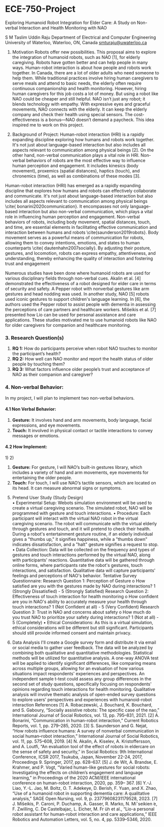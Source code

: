 # ECE-750-Project
Exploring Humanoid Robot Integration for Elder Care: A Study on Non-verbal Interaction and Health Monitoring with NAO

S M Taslim Uddin Raju
Department of Electrical and Computer Engineering
University of Waterloo, Waterloo, ON, Canada
smturaju@uwaterloo.ca

1.	Motivation
Robots offer new possibilities. This proposal aims to explore the integration of humanoid robots, such as NAO [1], for elderly caregiving. Robots have gotten better and can help people in many ways. Human-robot interaction is about how people and robots work together. In Canada, there are a lot of older adults who need someone to help them. While traditional practices involve hiring human caregivers to serve meals and attend to basic needs, the elderly often require continuous companionship and health monitoring. However, hiring human caregivers for this job costs a lot of money. But using a robot like NAO could be cheaper and still helpful. NAO isn’t just any robot; it blends technology with empathy. With expressive eyes and graceful movements, NAO connects with the elderly. It can keep the elderly company and check their health using special sensors. The cost-effectiveness is a bonus—NAO doesn’t demand a paycheck. This idea inspired me to work on this project.

2.	Background of  Project:
Human-robot interaction (HRI) is a rapidly expanding discipline exploring how humans and robots work together. It's not just about language-based interaction but also includes all aspects relevant to communication among physical beings [2]. On the other hand, non-verbal communication plays a vital role in HRI. Non-verbal behaviors of robots are the most effective way to influence human perception and engagement. It includes kinesics (body movement), proxemics (spatial distances), haptics (touch), and chronemics (time), as well as combinations of these modes [3]. 

Human-robot interaction (HRI) has emerged as a rapidly expanding discipline that explores how humans and robots can effectively collaborate and communicate. It's not just about language-based interaction but also includes all aspects relevant to communication among physical beings \cite{ bonarini2020communication}. It encompasses not only language-based interaction but also non-verbal communication, which plays a vital role in influencing human perception and engagement. Non-verbal behaviors of robots, including body movement, spatial distances, touch, and time, are essential elements in facilitating effective communication and interaction between humans and robots \cite{saunderson2019robots}. Body movement serves as a powerful means of communication for robots, allowing them to convey intentions, emotions, and states to human counterparts \cite{ dautenhahn2007socially}. By adjusting their posture, gestures, and locomotion, robots can express empathy, attentiveness, and understanding, thereby enhancing the quality of interaction and fostering trust and engagement 



Numerous studies have been done where humanoid robots are used for various disciplinary fields through non-verbal cues. Akalin et al. [4] demonstrated the effectiveness of a robot designed for elder care in terms of security and safety. A Pepper robot with nonverbal gestures like arm gestures and head nodding was used. In another study, NAO [5] robots used iconic gestures to support children's language learning. In [6], the authors used the Pepper robot to assist people with dementia in assessing the perceptions of care partners and healthcare workers. Mišeikis et al. [7] presented how Lio can be used for personal assistance and care applications. These studies motivated me to use humanoid robots like NAO for older caregivers for companion and healthcare monitoring.

<h3>3. Research Question(s)</h3>
<ol>
  <li><strong>RQ 1:</strong> How do participants perceive when robot NAO touches to monitor the participant’s health?</li>
  <li><strong>RQ 2:</strong> How well can NAO monitor and report the health status of older people by touching them?</li>
  <li><strong>RQ 3:</strong> What factors influence older people’s trust and acceptance of NAO as their companion and caregiver?</li>
</ol>

<h3>4. Non-verbal Behavior: </h3>	
In my project, I will plan to implement two non-verbal behaviors. 

<h4>4.1 Non Verbal Behavior: </h4>	 
<ol>
  <li><strong>Gesture:</strong> It involves hand and arm movements, body language, facial expressions, and eye movements.</li>
  <li> <strong>Touch:</strong> It involved in physical contact or tactile interactions to convey messages or emotions.</li>
</ol>
   <h4> 4.2 How Implement: </h4>	  
1)	 
2)	

<ol>
  <li><strong>Gesture:</strong> For gesture, I will NAO’s built-in gestures library, which includes a variety of hand and arm movements, eye movements for entertaining the older people. </li>
  <li> <strong>Touch:</strong> For touch, I will use NAO’s tactile sensors, which are located on its head. It can measure abnormal signs or symptoms. </li>
</ol>

5.	Pretend User Study (Study Design)  
•	Experimental Setup: Webots simulation environment will be used to create a virtual caregiving scenario. The simulated robot, NAO will be programmed with gesture and touch interactions.
•	Procedure: Each participant will interact with the virtual NAO robot in the virtual caregiving scenario. The robot will communicate with the virtual elderly through gestures and touch, and it will pretend to check their health. During a robot's entertainment gesture routine, if an elderly individual gives a "thumbs up," it signifies happiness, while a "thumbs down" indicates dissatisfaction, and a "halt" gesture signifies a request to stop. 
•	Data Collection: Data will be collected on the frequency and types of gestures and touch interactions performed by the virtual NAO, along with participants' reactions. Quantitative data will be gathered through online forms, where participants rate the robot's gestures, touch interactions, and satisfaction. Qualitative data will capture participants' feelings and perceptions of NAO's behavior.
Tentative Survey Questionnaire: 
Research Question 1: Perception of Gesture
o	How satisfied are you with the gestures made by NAO during interactions?
                 1 (Strongly Dissatisfied) - 5 (Strongly Satisfied)
Research Question 2: Effectiveness of touch interaction for health monitoring
o	How confident are you in NAO's ability to accurately measure your health through touch interactions?
      1 (Not Confident at all) - 5 (Very Confident)
Research Question 3: Trust in NAO and concerns about safety
o	How much do you trust NAO to prioritize your safety during interactions?
            1 (Not at all) - 5 (Completely)
•	Ethical Considerations: As this is a virtual simulation, ethical considerations will be different but still significant. Participants should still provide informed consent and maintain privacy.

6.	Data Analysis
I'll create a Google survey form and distribute it via email or social media to gather user feedback. The data will be analyzed by combining both qualitative and quantitative methodologies. Statistical methods will be utilized for quantitative analysis. A one-way ANOVA test will be applied to identify significant differences, like comparing means across multiple groups, allowing for an evaluation of how various situations impact respondents' experiences and perspectives. An independent sample t-test could assess any group differences in the second set of study questions, specifically focusing on respondents' opinions regarding touch interactions for health monitoring. Qualitative analysis will involve thematic analysis of open-ended survey questions to explore users' perspectives and experiences with humanoid-robot interaction
References
[1]	A. Robaczewski, J. Bouchard, K. Bouchard, and S. Gaboury, “Socially assistive robots: The specific case of the nao,” International Journal of Social Robotics, vol. 13, pp. 795–831, 2021. 
[2]	A. Bonarini, “Communication in human-robot interaction,” Current Robotics Reports, vol. 1, pp. 279–285, 2020.
[3]	S. Saunderson and G. Nejat, “How robots influence humans: A survey of nonverbal communication in social human–robot interaction,” International Journal of Social Robotics, vol. 11, pp. 575–608, 2019.
[4]	N. Akalin, A. Kiselev, A. Kristoffersson, and A. Loutfi, “An evaluation tool of the effect of robots in eldercare on the sense of safety and security,” in Social Robotics: 9th International Conference, ICSR 2017, Tsukuba, Japan, November 22-24, 2017, Proceedings 9. Springer, 2017, pp. 628–637. 
[5]	J. de Wit, A. Brandse, E. Krahmer, and P. Vogt, “Varied human-like gestures for social robots: Investigating the effects on children’s engagement and language learning,” in Proceedings of the 2020 ACM/IEEE international conference on human-robot interaction, 2020, pp. 359– 367.
[6]	Y.-J. Liao, Y.-L. Jao, M. Boltz, O. T. Adekeye, D. Berish, F. Yuan, and X. Zhao, “Use of a humanoid robot in supporting dementia care: A qualitative analysis,” SAGE Open Nursing, vol. 9, p. 23779608231179528, 2023.
[7]	J. Mišeikis, P. Caroni, P. Duchamp, A. Gasser, R. Marko, N. Miˇseikien ̇e, F. Zwilling, C. De Castelbajac, L. Eicher, M. Fr ̈uh et al., “Lio-a personal robot assistant for human-robot interaction and care applications,” IEEE Robotics and Automation Letters, vol. 5, no. 4, pp. 5339–5346, 2020. 
